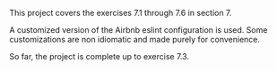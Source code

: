This project covers the exercises 7.1 through 7.6 in section 7.

A customized version of the Airbnb eslint configuration is used. Some customizations are non idiomatic and made purely for convenience.

So far, the project is complete up to exercise 7.3.